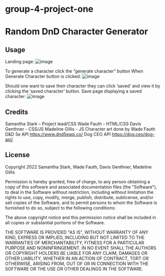 # group-4-project-one
# Random DnD Character Generator

## Usage
Landing page:
![image](https://user-images.githubusercontent.com/112782694/207778739-176d9d16-0cba-40e5-b6c8-d461201d494e.png)

To generate a character click the “generate character” button
When Generate Character button is clicked:
![image](https://user-images.githubusercontent.com/112782694/207779218-9a16533d-f62c-4e79-b9a2-c404e8888704.png)

Should one want to save their character they can click ‘saved’ and view it by clicking the ‘saved character’ button.
Save page displaying a saved character:
![image](https://user-images.githubusercontent.com/112782694/207779435-ddddccc1-7dbe-4e59-9fa3-c6fdc5a3f307.png)



## Credits

Samantha Stark – Project lead/CSS
Wade Fauth - HTML/CSS
Davis Genthner - CSS/JS
Madeline Gillis - JS
Character art done by Wade Fauth
D&D 5e API https://www.dnd5eapi.co/
Dog CEO API https://dog.ceo/dog-api/



## License

Copyright 2022 Samantha Stark, Wade Fauth, Davis Genthner, Madeline Gillis

Permission is hereby granted, free of charge, to any person obtaining a copy of this software and associated documentation files (the "Software"), to deal in the Software without restriction, including without limitation the rights to use, copy, modify, merge, publish, distribute, sublicense, and/or sell copies of the Software, and to permit persons to whom the Software is furnished to do so, subject to the following conditions:

The above copyright notice and this permission notice shall be included in all copies or substantial portions of the Software.

THE SOFTWARE IS PROVIDED "AS IS", WITHOUT WARRANTY OF ANY KIND, EXPRESS OR IMPLIED, INCLUDING BUT NOT LIMITED TO THE WARRANTIES OF MERCHANTABILITY, FITNESS FOR A PARTICULAR PURPOSE AND NONINFRINGEMENT. IN NO EVENT SHALL THE AUTHORS OR COPYRIGHT HOLDERS BE LIABLE FOR ANY CLAIM, DAMAGES OR OTHER LIABILITY, WHETHER IN AN ACTION OF CONTRACT, TORT OR OTHERWISE, ARISING FROM, OUT OF OR IN CONNECTION WITH THE SOFTWARE OR THE USE OR OTHER DEALINGS IN THE SOFTWARE.
